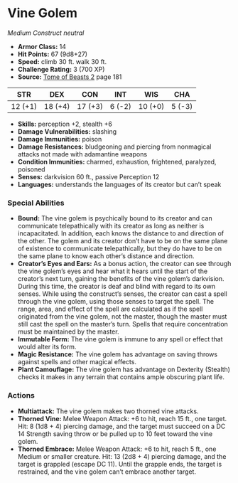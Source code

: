 # Vine Golem

*Medium* *Construct* *neutral*

- **Armor Class:** 14
- **Hit Points:** 67 (9d8+27)
- **Speed:** climb 30 ft. walk 30 ft.
- **Challenge Rating:** 3 (700 XP)
- **Source:** [Tome of Beasts 2](https://koboldpress.com/kpstore/product/tome-of-beasts-2-for-5th-edition) page 181

| STR | DEX | CON | INT | WIS | CHA |
| --- | --- | --- | --- | --- | --- |
| 12 (+1) | 18 (+4) | 17 (+3) | 6 (-2) | 10 (+0) | 5 (-3) |

- **Skills:** perception +2, stealth +6
- **Damage Vulnerabilities:** slashing
- **Damage Immunities:** poison
- **Damage Resistances:** bludgeoning and piercing from nonmagical attacks not made with adamantine weapons
- **Condition Immunities:** charmed, exhaustion, frightened, paralyzed, poisoned
- **Senses:** darkvision 60 ft., passive Perception 12
- **Languages:** understands the languages of its creator but can’t speak

### Special Abilities

- **Bound:** The vine golem is psychically bound to its creator and can communicate telepathically with its creator as long as neither is incapacitated. In addition, each knows the distance to and direction of the other. The golem and its creator don’t have to be on the same plane of existence to communicate telepathically, but they do have to be on the same plane to know each other’s distance and direction.
- **Creator’s Eyes and Ears:** As a bonus action, the creator can see through the vine golem’s eyes and hear what it hears until the start of the creator’s next turn, gaining the benefits of the vine golem’s darkvision. During this time, the creator is deaf and blind with regard to its own senses. While using the construct’s senses, the creator can cast a spell through the vine golem, using those senses to target the spell. The range, area, and effect of the spell are calculated as if the spell originated from the vine golem, not the master, though the master must still cast the spell on the master’s turn. Spells that require concentration must be maintained by the master.
- **Immutable Form:** The vine golem is immune to any spell or effect that would alter its form.
- **Magic Resistance:** The vine golem has advantage on saving throws against spells and other magical effects.
- **Plant Camouflage:** The vine golem has advantage on Dexterity (Stealth) checks it makes in any terrain that contains ample obscuring plant life.

### Actions

- **Multiattack:** The vine golem makes two thorned vine attacks.
- **Thorned Vine:** Melee Weapon Attack: +6 to hit, reach 15 ft., one target. Hit: 8 (1d8 + 4) piercing damage, and the target must succeed on a DC 14 Strength saving throw or be pulled up to 10 feet toward the vine golem.
- **Thorned Embrace:** Melee Weapon Attack: +6 to hit, reach 5 ft., one Medium or smaller creature. Hit: 13 (2d8 + 4) piercing damage, and the target is grappled (escape DC 11). Until the grapple ends, the target is restrained, and the vine golem can’t embrace another target.


